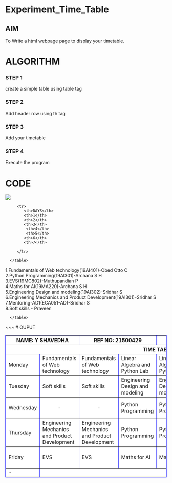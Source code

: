 # Experiment_Time_Table

## AIM
To Write a html webpage page to display your timetable.

# ALGORITHM
### STEP 1
create a simple table using table tag
### STEP 2
Add header row using th tag
### STEP 3
Add your timetable
### STEP 4
Execute the program

# CODE
<!DOCTYPE html>
<html>

   <head>
      <title>TIME TABLE</title>
   </head>
	
   <body>
      <table border = "1" cellspacing="1" bordercolor="blue" bgcolor="white">
      <img src="logo.png">
          <tr>
            <th colspan="2"> NAME: Y SHAVEDHA
            <th colspan="2"> REF NO: 21500429
            <th colspan="6"> DEPT: ARTIFICIAL INTELLIGENCE AND DATA SCIENCE</th>
         </tr>
         <tr>
            <th colspan="8">TIME TABLE</th>
          </tr>
         
         <tr>
            <th>DAYS</th>
            <th>1</th>
            <th>2</th>
            <th>3</th>
             <th>4</th>
             <th>5</th>
            <th>6</th>
            <th>7</th>
            
         </tr>
         
        
  
  <tr>
             <td>Monday</td>
             <td>Fundamentals of Web technology</td>
             <td>Fundamentals of Web technology</td>
             <td>Linear Algebra and Python Lab</td></td>
             <td>Linear Algebra and Python Lab</td>
         <th>MENTORING</th>
             <td>Maths for AI</td>
             <td>Maths for AI</td>
 </tr>
 <tr>
             <td>Tuesday</td>
             <td>Soft skills</td>
             <td>Soft skills</td>
             <td>Engineering Design and modeling</td>
             <td>Engineering Design and modeling</td>
              <th>Lunch break</th>
             <td>Engineering Machanics and product</td>
             <td>Engineering Machanics and product</td>
 </tr>
 <tr>
             <td>Wednesday</td>
             <td><center>-</center></td>
             <td><center>-</center></td>
             <td>Python Programming </td>
             <td>Python Programming</td>
              <th>Lunch break</th>
             <td>Fundamentals of Web technology</td>
             <td>Fundamentals of Web technology</td>
 </tr>
  <tr>
             <td>Thursday</td>
             <td>Engineering Mechanics and Product Development</td>
             <td>Engineering Mechanics and Product Development</td>
             <td>Python Programming </td>
             <td>Python Programming</td>
             <th>Lunch break</th>
             <td>Engineering Design and modeling</td>
             <td > Engineering Design and modeling</td>
 </tr>
 <tr>
             <td>Friday</td>
             <td>EVS</td>
             <td>EVS</td>
             <td>Maths for AI </td>
             <td>Maths for AI</td>
             <th>Mentoring-AD1</th>
             <td>Fundamentals of Web technology</td>
             <td>Fundamentals of Web technology</td>
 </tr>
  
         
      </table>
1.Fundamentals of Web technology(19AI401)-Obed Otto C<br>
2.Python Programming(19AI301)-Archana S H<br>
3.EVS(19MC802)-Muthupandian P<br>
4.Maths for AI(19MA220)-Archana S H<br>
5.Engineering Design and modeling(19AI302)-Sridhar S<br>
6.Engineering Mechanics and Product Development(19AI301)-Sridhar S<br>
7.Mentoring-AD1(ECA051-AD)-Sridhar S<br>
8.Soft skills - Praveen<br>
      
   </body>
</html>
             <td>-</td>
 </tr>
  
         
      </table>
      
   </body>
</html>
~~~
# OUPUT



